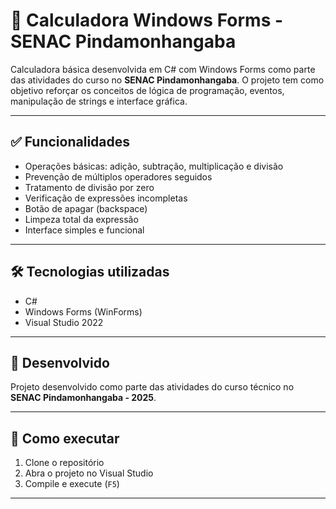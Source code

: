 # 🧮 Calculadora Windows Forms - SENAC Pindamonhangaba

Calculadora básica desenvolvida em C# com Windows Forms como parte das atividades do curso no **SENAC Pindamonhangaba**. O projeto tem como objetivo reforçar os conceitos de lógica de programação, eventos, manipulação de strings e interface gráfica.

---

## ✅ Funcionalidades

- Operações básicas: adição, subtração, multiplicação e divisão
- Prevenção de múltiplos operadores seguidos
- Tratamento de divisão por zero
- Verificação de expressões incompletas
- Botão de apagar (backspace)
- Limpeza total da expressão
- Interface simples e funcional

---

## 🛠 Tecnologias utilizadas

- C#  
- Windows Forms (WinForms)  
- Visual Studio  2022
---

## 🏫 Desenvolvido 

Projeto desenvolvido como parte das atividades do curso técnico no **SENAC Pindamonhangaba - 2025**.

---

## 📁 Como executar

1. Clone o repositório  
2. Abra o projeto no Visual Studio  
3. Compile e execute (`F5`)

---



